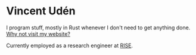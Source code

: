 # Vincent Udén

I program stuff, mostly in Rust whenever I don't need to get anything done. [Why not visit my website?](http://vincentuden.xyz/)

Currently employed as a research engineer at [RISE](https://www.ri.se/sv/person/vincent-uden).
